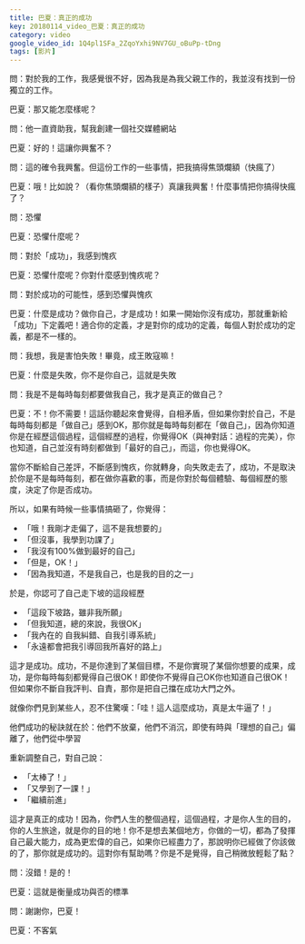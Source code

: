 ```yaml
---
title: 巴夏：真正的成功
key: 20180114_video_巴夏：真正的成功
category: video
google_video_id: 1Q4pl1SFa_2ZqoYxhi9NV7GU_oBuPp-tDng
tags: [影片]
---
```


問：對於我的工作，我感覺很不好，因為我是為我父親工作的，我並沒有找到一份獨立的工作。

巴夏：那又能怎麼樣呢？

問：他一直資助我，幫我創建一個社交媒體網站

巴夏：好的！這讓你興奮不？

問：這的確令我興奮。但這份工作的一些事情，把我搞得焦頭爛額（快瘋了）

巴夏：哦！比如說？（看你焦頭爛額的樣子）真讓我興奮！什麼事情把你搞得快瘋了？

問：恐懼

巴夏：恐懼什麼呢？

問：對於「成功」，我感到愧疚

巴夏：恐懼什麼呢？你對什麼感到愧疚呢？

問：對於成功的可能性，感到恐懼與愧疚

巴夏：什麼是成功？做你自己，才是成功！如果一開始你沒有成功，那就重新給「成功」下定義吧！適合你的定義，才是對你的成功的定義，每個人對於成功的定義，都是不一樣的。

問：我想，我是害怕失敗！畢竟，成王敗寇嘛！

巴夏：什麼是失敗，你不是你自己，這就是失敗

問：我是不是每時每刻都要做我自己，我才是真正的做自己？

巴夏：不！你不需要！這話你聽起來會覺得，自相矛盾，但如果你對於自己，不是每時每刻都是「做自己」感到OK，那你就是每時每刻都在「做自己」，因為你知道你是在經歷這個過程，這個經歷的過程，你覺得OK（與神對話：過程的完美），你也知道，自己並沒有時刻都做到「最好的自己」，而這，你也覺得OK。

當你不斷給自己差評，不斷感到愧疚，你就轉身，向失敗走去了，成功，不是取決於你是不是每時每刻，都在做你喜歡的事，而是你對於每個體驗、每個經歷的態度，決定了你是否成功。

所以，如果有時候一些事情搞砸了，你覺得：

- 「哦！我剛才走偏了，這不是我想要的」
- 「但沒事，我學到功課了」
- 「我沒有100%做到最好的自己」
- 「但是，OK！」
- 「因為我知道，不是我自己，也是我的目的之一」

於是，你認可了自己走下坡的這段經歷

- 「這段下坡路，雖非我所願」
- 「但我知道，總的來說，我很OK」
- 「我內在的 自我糾錯、自我引導系統」
- 「永遠都會把我引導回我所喜好的路上」

這才是成功。成功，不是你達到了某個目標，不是你實現了某個你想要的成果，成功，是你每時每刻都覺得自己很OK！即使你不覺得自己OK你也知道自己很OK！但如果你不斷自我評判、自責，那你是把自己擋在成功大門之外。

就像你們見到某些人，忍不住驚嘆：「哇！這人這麼成功，真是太牛逼了！」

他們成功的秘訣就在於：他們不放棄，他們不消沉，即使有時與「理想的自己」偏離了，他們從中學習

重新調整自己，對自己說：

- 「太棒了！」
- 「又學到了一課！」
- 「繼續前進」

這才是真正的成功！因為，你們人生的整個過程，這個過程，才是你人生的目的，你的人生旅途，就是你的目的地！你不是想去某個地方，你做的一切，都為了發揮自己最大能力，成為更宏偉的自己，如果你已經盡力了，那說明你已經做了你該做的了，那你就是成功的。這對你有幫助嗎？你是不是覺得，自己稍微放輕鬆了點？

問：沒錯！是的！

巴夏：這就是衡量成功與否的標準

問：謝謝你，巴夏！

巴夏：不客氣
